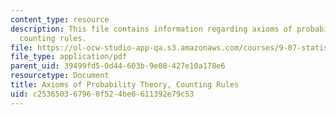 ```yaml
---
content_type: resource
description: This file contains information regarding axioms of probability theory,
  counting rules.
file: https://ol-ocw-studio-app-qa.s3.amazonaws.com/courses/9-07-statistics-for-brain-and-cognitive-science-fall-2016/c253650367960f524be6611392e79c53_MIT9_07F16_lec1.pdf
file_type: application/pdf
parent_uid: 39499fd5-0d44-603b-9e08-427e10a178e6
resourcetype: Document
title: Axioms of Probability Theory, Counting Rules
uid: c2536503-6796-0f52-4be6-611392e79c53
---
```

